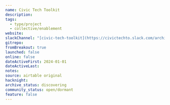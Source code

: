 ```yaml
---
name: Civic Tech Toolkit
description: 
tags:
  - type/project
  - collective/enablement
website: 
slackChannel: "[civic-tech-toolkit](https://civictechto.slack.com/archives/C0739GZADL6)"
gitrepo: 
fromBreakout: true
launched: false
online: false
dateActiveFirst: 2024-01-01
dateActiveLast: 
notes: 
source: airtable original
hacknight: 
archive_status: discovering
community_status: open/dormant
feature: false
---
```

